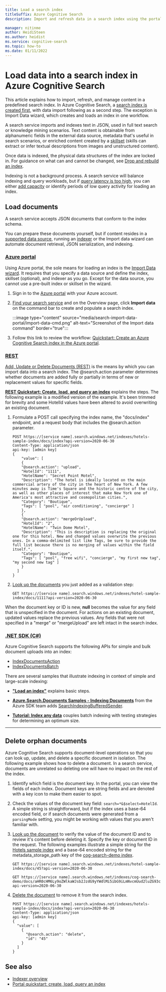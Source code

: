 ```yaml
---
title: Load a search index
titleSuffix: Azure Cognitive Search
description: Import and refresh data in a search index using the portal, REST APIs, or an Azure SDK.

manager: nitinme
author: HeidiSteen
ms.author: heidist
ms.service: cognitive-search
ms.topic: how-to
ms.date: 01/11/2022
---
```


# Load data into a search index in Azure Cognitive Search

This article explains how to import, refresh, and manage content in a predefined search index. In Azure Cognitive Search, a [search index is created first](search-how-to-create-search-index.md), with data import following as a second step. The exception is Import Data wizard, which creates and loads an index in one workflow.

A search service imports and indexes text in JSON, used in full text search or knowledge mining scenarios. Text content is obtainable from alphanumeric fields in the external data source, metadata that's useful in search scenarios, or enriched content created by a [skillset](cognitive-search-working-with-skillsets.md) (skills can extract or infer textual descriptions from images and unstructured content).

Once data is indexed, the physical data structures of the index are locked in. For guidance on what can and cannot be changed, see [Drop and rebuild an index](search-howto-reindex.md).

Indexing is not a background process. A search service will balance indexing and query workloads, but if [query latency is too high](search-performance-analysis.md#impact-of-indexing-on-queries), you can either [add capacity](search-capacity-planning.md#add-or-reduce-replicas-and-partitions) or identify periods of low query activity for loading an index.

## Load documents

A search service accepts JSON documents that conform to the index schema.

You can prepare these documents yourself, but if content resides in a [supported data source](search-indexer-overview.md#supported-data-sources), running an [indexer](search-indexer-overview.md) or the Import data wizard can automate document retrieval, JSON serialization, and indexing.

### [**Azure portal**](#tab/import-portal)

Using Azure portal, the sole means for loading an index is the [Import Data wizard](search-import-data-portal.md). It requires that you specify a data source and define the index, skillset (optional), and indexer as you go. Except for the data source, you cannot use a pre-built index or skillset in the wizard.

1. Sign in to the [Azure portal](https://portal.azure.com/) with your Azure account.

1. [Find your search service](https://ms.portal.azure.com/#blade/HubsExtension/BrowseResourceBlade/resourceType/Microsoft.Storage%2storageAccounts/) and on the Overview page, click **Import data** on the command bar to create and populate a search index.

   :::image type="content" source="media/search-import-data-portal/import-data-cmd.png" alt-text="Screenshot of the Import data command" border="true":::

1. Follow this link to review the workflow: [Quickstart: Create an Azure Cognitive Search index in the Azure portal](search-get-started-portal.md).

### [**REST**](#tab/import-rest)

[Add, Update or Delete Documents (REST)](/rest/api/searchservice/addupdate-or-delete-documents) is the means by which you can import data into a search index. The @search.action parameter determines whether documents are added fully or partially in terms of new or replacement values for specific fields.

[**REST Quickstart: Create, load, and query an index**](search-get-started-rest.md) explains the steps. The following example is a modified version of the example. It's been trimmed for brevity and some HotelId values have been altered to avoid overwriting an existing document.

1. Formulate a POST call specifying the index name, the "docs/index" endpoint, and a request body that includes the @search.action parameter.

    ```http
    POST https://[service name].search.windows.net/indexes/hotels-sample-index/docs/index?api-version=2020-06-30
    Content-Type: application/json   
    api-key: [admin key] 
    {
        "value": [
        {
        "@search.action": "upload",
        "HotelId": "1111",
        "HotelName": "Secret Point Motel",
        "Description": "The hotel is ideally located on the main commercial artery of the city in the heart of New York. A few minutes away is Time's Square and the historic centre of the city, as well as other places of interest that make New York one of America's most attractive and cosmopolitan cities.",
        "Category": "Boutique",
        "Tags": [ "pool", "air conditioning", "concierge" ]
        },
        {
        "@search.action": "mergeOrUpload",
        "HotelId": "2",
        "HotelName": "Twin Dome Motel",
        "Description": "This is description is replacing the original one for this hotel. New and changed values overwrite the previous ones. In a comma-delimited list like Tags, be sure to provide the full list because there is no merging of values within the field itself.",
        "Category": "Boutique",
        "Tags": [ "pool", "free wifi", "concierge", "my first new tag", "my second new tag" ]
        }
      ]
    }
    ```

1. [Look up the documents](/rest/api/searchservice/lookup-document) you just added as a validation step:

    ```http
    GET https://[service name].search.windows.net/indexes/hotel-sample-index/docs/1111?api-version=2020-06-30
    ```

When the document key or ID is new, **null** becomes the value for any field that is unspecified in the document. For actions on an existing document, updated values replace the previous values. Any fields that were not specified in a "merge" or "mergeUpload" are left intact in the search index.

### [**.NET SDK (C#)**](#tab/importcsharp)

Azure Cognitive Search supports the following APIs for simple and bulk document uploads into an index:

+ [IndexDocumentsAction](/dotnet/api/azure.search.documents.models.indexdocumentsaction)
+ [IndexDocumentsBatch](/dotnet/api/azure.search.documents.models.indexdocumentsbatch)

There are several samples that illustrate indexing in context of simple and large-scale indexing:

+ [**"Load an index"**](search-howto-dotnet-sdk.md#load-an-index) explains basic steps.

+ [**Azure.Search.Documents Samples - Indexing Documents**](https://github.com/Azure/azure-sdk-for-net/blob/main/sdk/search/Azure.Search.Documents/samples/Sample05_IndexingDocuments.md) from the Azure SDK team adds [SearchIndexingBufferedSender](/dotnet/api/azure.search.documents.searchindexingbufferedsender-1).

+ [**Tutorial: Index any data**](tutorial-optimize-indexing-push-api.md) couples batch indexing with testing strategies for determining an optimum size.

---

## Delete orphan documents

Azure Cognitive Search supports document-level operations so that you can look up, update, and delete a specific document in isolation. The following example shows how to delete a document. In a search service, documents are unrelated so deleting one will have no impact on the rest of the index.

1. Identify which field is the document key. In the portal, you can view the fields of each index. Document keys are string fields and are denoted with a key icon to make them easier to spot.

1. Check the values of the document key field: `search=*&$select=HotelId`. A simple string is straightforward, but if the index uses a base-64 encoded field, or if search documents were generated from a `parsingMode` setting, you might be working with values that you aren't familiar with.

1. [Look up the document](/rest/api/searchservice/lookup-document) to verify the value of the document ID and to review it's content before deleting it. Specify the key or document ID in the request. The following examples illustrate a simple string for the [Hotels sample index](search-get-started-portal.md) and a base-64 encoded string for the metadata_storage_path key of the [cog-search-demo index](cognitive-search-tutorial-blob.md).

    ```http
    GET https://[service name].search.windows.net/indexes/hotel-sample-index/docs/45?api-version=2020-06-30
    ```

    ```http
    GET https://[service name].search.windows.net/indexes/cog-search-demo/docs/aHR0cHM6Ly9oZWlkaWJsb2JzdG9yYWdlMi5ibG9iLmNvcmUud2luZG93cy5uZXQvY29nLXNlYXJjaC1kZW1vL2d1dGhyaWUuanBn0?api-version=2020-06-30
    ```

1. [Delete the document](/rest/api/searchservice/addupdate-or-delete-documents) to remove it from the search index.

    ```http
    POST https://[service name].search.windows.net/indexes/hotels-sample-index/docs/index?api-version=2020-06-30
    Content-Type: application/json   
    api-key: [admin key] 
    {  
      "value": [  
        {  
          "@search.action": "delete",  
          "id": "45"  
        }  
      ]  
    }
    ```

## See also

+ [Indexer overview](search-indexer-overview.md)
+ [Portal quickstart: create, load, query an index](search-get-started-portal.md)
